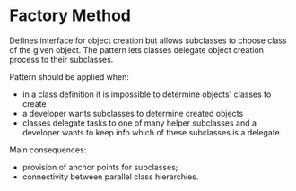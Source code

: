 # Factory Method

Defines interface for object creation but allows subclasses to choose class of the given object. The pattern lets classes delegate object creation process to their subclasses.

Pattern should be applied when:
- in a class definition it is impossible to determine objects' classes to create
- a developer wants subclasses to determine created objects
- classes delegate tasks to one of many helper subclasses and a developer wants to keep info which of these subclasses is a delegate.

Main consequences:
- provision of anchor points for subclasses;
- connectivity between parallel class hierarchies.